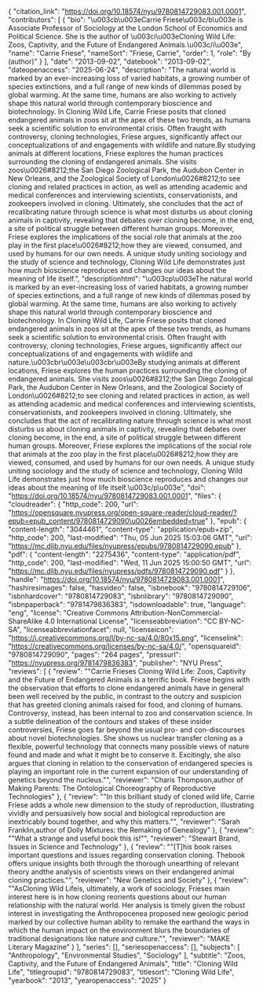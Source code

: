 {
   "citation_link": "https://doi.org/10.18574/nyu/9780814729083.001.0001",
   "contributors": [
     {
       "bio": "\u003cb\u003eCarrie Friese\u003c/b\u003e is Associate Professor of Sociology at the London School of Economics and Political Science. She is the author of \u003ci\u003eCloning Wild Life: Zoos, Captivity, and the Future of Endangered Animals.\u003c/i\u003e",
       "name": "Carrie Friese",
       "nameSort": "Friese, Carrie",
       "order": 1,
       "role": "By (author)"
     }
   ],
   "date": "2013-09-02",
   "datebook": "2013-09-02",
   "dateopenaccess": "2025-06-24",
   "description": "The natural world is marked by an ever-increasing loss of varied habitats, a growing number of species extinctions, and a full range of new kinds of dilemmas posed by global warming. At the same time, humans are also working to actively shape this natural world through contemporary bioscience and biotechnology. In Cloning Wild Life, Carrie Friese posits that cloned endangered animals in zoos sit at the apex of these two trends, as humans seek a scientific solution to environmental crisis. Often fraught with controversy, cloning technologies, Friese argues, significantly affect our conceptualizations of and engagements with wildlife and nature.By studying animals at different locations, Friese explores the human practices surrounding the cloning of endangered animals. She visits zoos\u0026#8212;the San Diego Zoological Park, the Audubon Center in New Orleans, and the Zoological Society of London\u0026#8212;to see cloning and related practices in action, as well as attending academic and medical conferences and interviewing scientists, conservationists, and zookeepers involved in cloning. Ultimately, she concludes that the act of recalibrating nature through science is what most disturbs us about cloning animals in captivity, revealing that debates over cloning become, in the end, a site of political struggle between different human groups. Moreover, Friese explores the implications of the social role that animals at the zoo play in the first place\u0026#8212;how they are viewed, consumed, and used by humans for our own needs. A unique study uniting sociology and the study of science and technology, Cloning Wild Life demonstrates just how much bioscience reproduces and changes our ideas about the meaning of life itself.",
   "descriptionhtml": "\u003cp\u003eThe natural world is marked by an ever-increasing loss of varied habitats, a growing number of species extinctions, and a full range of new kinds of dilemmas posed by global warming. At the same time, humans are also working to actively shape this natural world through contemporary bioscience and biotechnology. In Cloning Wild Life, Carrie Friese posits that cloned endangered animals in zoos sit at the apex of these two trends, as humans seek a scientific solution to environmental crisis. Often fraught with controversy, cloning technologies, Friese argues, significantly affect our conceptualizations of and engagements with wildlife and nature.\u003cbr\u003e\u003cbr\u003eBy studying animals at different locations, Friese explores the human practices surrounding the cloning of endangered animals. She visits zoos\u0026#8212;the San Diego Zoological Park, the Audubon Center in New Orleans, and the Zoological Society of London\u0026#8212;to see cloning and related practices in action, as well as attending academic and medical conferences and interviewing scientists, conservationists, and zookeepers involved in cloning. Ultimately, she concludes that the act of recalibrating nature through science is what most disturbs us about cloning animals in captivity, revealing that debates over cloning become, in the end, a site of political struggle between different human groups. Moreover, Friese explores the implications of the social role that animals at the zoo play in the first place\u0026#8212;how they are viewed, consumed, and used by humans for our own needs. A unique study uniting sociology and the study of science and technology, Cloning Wild Life demonstrates just how much bioscience reproduces and changes our ideas about the meaning of life itself.\u003c/p\u003e",
   "doi": "https://doi.org/10.18574/nyu/9780814729083.001.0001",
   "files": {
     "cloudreader": {
       "http_code": 200,
       "url": "https://opensquare.nyupress.org/open-square-reader/cloud-reader/?epub=epub_content/9780814729090\u0026embedded=true"
     },
     "epub": {
       "content-length": "3044461",
       "content-type": "application/epub+zip",
       "http_code": 200,
       "last-modified": "Thu, 05 Jun 2025 15:03:06 GMT",
       "url": "https://mc.dlib.nyu.edu/files/nyupress/epubs/9780814729090.epub"
     },
     "pdf": {
       "content-length": "2275436",
       "content-type": "application/pdf",
       "http_code": 200,
       "last-modified": "Wed, 11 Jun 2025 15:00:50 GMT",
       "url": "https://mc.dlib.nyu.edu/files/nyupress/pdfs/9780814729090.pdf"
     }
   },
   "handle": "https://doi.org/10.18574/nyu/9780814729083.001.0001",
   "hashiresimages": false,
   "hasvideo": false,
   "isbnebook": "9780814729106",
   "isbnhardcover": "9780814729083",
   "isbnlibrary": "9780814729090",
   "isbnpaperback": "9781479836383",
   "isdownloadable": true,
   "language": "eng",
   "license": "Creative Commons Attribution-NonCommercial-ShareAlike 4.0 International License",
   "licenseabbreviation": "CC BY-NC-SA",
   "licenseabbreviationfacet": null,
   "licenseicon": "https://i.creativecommons.org/l/by-nc-sa/4.0/80x15.png",
   "licenselink": "https://creativecommons.org/licenses/by-nc-sa/4.0/",
   "opensquareid": "9780814729090",
   "pages": "264 pages",
   "pressurl": "https://nyupress.org/9781479836383",
   "publisher": "NYU Press",
   "reviews": [
     {
       "review": "\"Carrie Frieses Cloning Wild Life: Zoos, Captivity and the Future of Endangered Animals is a terrific book.   Friese begins with the observation that efforts to clone endangered animals have in general been well received by the public, in contrast to the outcry and suspicion that has greeted cloning animals raised for food, and cloning of humans.  Controversy, instead, has been internal to zoo and conservation science.  In a subtle delineation of the contours and stakes of these insider controversies, Friese goes far  beyond the usual pro- and con-discourses about novel biotechnologies.  She shows us nuclear transfer cloning as a flexible, powerful technology that connects many possible views of nature found and made and what it might be to conserve it.  Excitingly, she also argues that cloning in relation to the conservation of endangered species is playing an important role in the current expansion of our understanding of genetics beyond the nucleus.\"",
       "reviewer": "Charis Thompson,author of Making Parents: The Ontological Choreography of Reproductive Technologies"
     },
     {
       "review": "\"In this brilliant study of cloned wild life, Carrie Friese adds a whole new dimension to the study of  reproduction, illustrating vividly and persuasively how social and biological reproduction are inextricably  bound together, and why this matters.\"",
       "reviewer": "Sarah Franklin,author of Dolly Mixtures: the Remaking of  Genealogy"
     },
     {
       "review": "\"What a strange and useful book this is!\"",
       "reviewer": "Stewart Brand, Issues in Science and Technology"
     },
     {
       "review": "\"[T]his book raises important questions and issues regarding conservation cloning. Thebook offers unique insights both through the thorough unearthing of relevant theory andthe analysis of scientists views on their endangered animal cloning practices.\"",
       "reviewer": "New Genetics and Society"
     },
     {
       "review": "\"AsCloning Wild Lifeis, ultimately, a work of sociology, Frieses main interest here is in how cloning reorients questions about our human relationship with the natural world. Her analysis is timely given the robust interest in investigating the Anthropocenea proposed new geologic period marked by our collective human ability to remake the earthand the ways in which the human impact on the environment blurs the boundaries of traditional designations like nature and culture.\"",
       "reviewer": "MAKE Literary Magazine"
     }
   ],
   "series": [],
   "seriesopenaccess": [],
   "subjects": [
     "Anthropology",
     "Environmental Studies",
     "Sociology"
   ],
   "subtitle": "Zoos, Captivity, and the Future of Endangered Animals",
   "title": "Cloning Wild Life",
   "titlegroupid": "9780814729083",
   "titlesort": "Cloning Wild Life",
   "yearbook": "2013",
   "yearopenaccess": "2025"
 }

